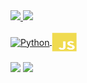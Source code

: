  <div>
   <a href="https://github.com/duaspontes">
   <img height="180em" src="https://github-readme-stats.vercel.app/api?username=duaspontes&show_icons=true&theme=dark&include_all_commits=true&count_private=true"/>
   <img height="180em" src="https://github-readme-stats.vercel.app/api/top-langs/?username=duaspontes&layout=compact&langs_count=6&theme=dark"/>

</div>
<div style="display: inline_block"><br>
  <img align="center" alt="Python" height="30" width="40" src="https://cdn.jsdelivr.net/gh/devicons/devicon/icons/python/python-original.svg">
  <img align="center" alt="Js" height="30" width="40" src="https://raw.githubusercontent.com/devicons/devicon/master/icons/javascript/javascript-plain.svg">
</div>
 
 <br>
 
<div> 
  <a href = "mailto:t.leao.martins@gmail.com"><img src="https://img.shields.io/badge/-Gmail-%23333?style=for-the-badge&logo=gmail&logoColor=white" target="_blank"></a>
  <a href="https://www.linkedin.com/in/tomás-sevaybricker-412012207" target="_blank"><img src="https://img.shields.io/badge/-LinkedIn-%230077B5?style=for-the-badge&logo=linkedin&logoColor=white" target="_blank"></a>
</div>
<!-- 
<div> 
  <a href = "https://www.freecodecamp.org/duaspontes"><img src="https://goo.gl/oQrQYo" width="100" height="100" target="_blank"></a>
</div> -->
